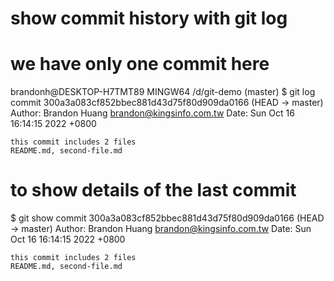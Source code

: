 # show commit history with git log

# we have only one commit here

brandonh@DESKTOP-H7TMT89 MINGW64 /d/git-demo (master)
$ git log
commit 300a3a083cf852bbec881d43d75f80d909da0166 (HEAD -> master)
Author: Brandon Huang <brandon@kingsinfo.com.tw>
Date: Sun Oct 16 16:14:15 2022 +0800

    this commit includes 2 files
    README.md, second-file.md

# to show details of the last commit

$ git show
commit 300a3a083cf852bbec881d43d75f80d909da0166 (HEAD -> master)
Author: Brandon Huang <brandon@kingsinfo.com.tw>
Date: Sun Oct 16 16:14:15 2022 +0800

    this commit includes 2 files
    README.md, second-file.md
